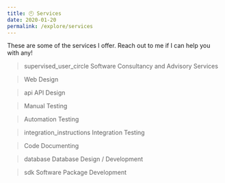 ```yaml
---
title: 🕙 Services
date: 2020-01-20
permalink: /explore/services
---
```


These are some of the services I offer. Reach out to me if I can help you with any!

> <span class="material-symbols-outlined"> supervised_user_circle </span> Software Consultancy and Advisory Services

> Web Design

> <span class="material-symbols-outlined"> api </span> API Design

> Manual Testing

> Automation Testing

> <span class="material-symbols-outlined"> integration_instructions </span> Integration Testing

> Code Documenting

> <span class="material-symbols-outlined"> database </span> Database Design / Development

> <span class="material-symbols-outlined"> sdk </span> Software Package Development
